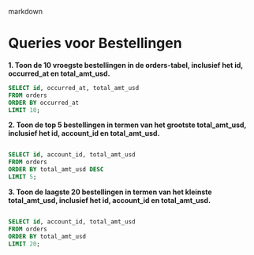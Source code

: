markdown

# Queries voor Bestellingen

**1. Toon de 10 vroegste bestellingen in de orders-tabel, inclusief het id, occurred_at en total_amt_usd.**

```sql
SELECT id, occurred_at, total_amt_usd
FROM orders
ORDER BY occurred_at
LIMIT 10;
```

**2. Toon de top 5 bestellingen in termen van het grootste total_amt_usd, inclusief het id, account_id en total_amt_usd.**

```sql

SELECT id, account_id, total_amt_usd
FROM orders
ORDER BY total_amt_usd DESC
LIMIT 5;
```

**3. Toon de laagste 20 bestellingen in termen van het kleinste total_amt_usd, inclusief het id, account_id en total_amt_usd.**

```sql

SELECT id, account_id, total_amt_usd
FROM orders
ORDER BY total_amt_usd
LIMIT 20;
```







